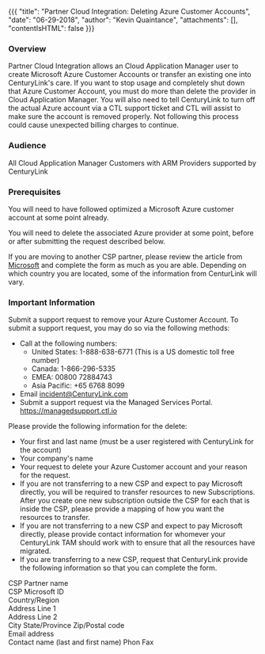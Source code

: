 {{{
  "title": "Partner Cloud Integration: Deleting Azure Customer Accounts",
  "date": "06-29-2018",
  "author": "Kevin Quaintance",
  "attachments": [],
  "contentIsHTML": false
}}}

### Overview

Partner Cloud Integration allows an Cloud Application Manager user to create Microsoft Azure Customer Accounts or transfer an existing one into CenturyLink's care. If you want to stop usage and completely shut down that Azure Customer Account, you must do more than delete the provider in Cloud Application Manager. You will also need to tell CenturyLink to turn off the actual Azure account via a CTL support ticket and CTL will assist to make sure the account is removed properly.  Not following this process could cause unexpected billing charges to continue.

### Audience

All Cloud Application Manager Customers with ARM Providers supported by CenturyLink

### Prerequisites

You will need to have followed optimized a Microsoft Azure customer account at some point already.

You will need to delete the associated Azure provider at some point, before or after submitting the request described below.

If you are moving to another CSP partner, please review the article from [Microsoft](https://docs.microsoft.com/en-us/azure/cloud-solution-provider/customer-management/switch-subscription-to-different-csp-partner) and complete the form as much as you are able. Depending on which country you are located, some of the information from CenturLink will vary.    


### Important Information

Submit a support request to remove your Azure Customer Account. To submit a support request, you may do so via the following methods:

* Call at the following numbers:
    * United States: 1-888-638-6771 (This is a US domestic toll free number)
    * Canada: 1-866-296-5335
    * EMEA: 00800 72884743
    * Asia Pacific: +65 6768 8099
* Email incident@CenturyLink.com
* Submit a support request via the Managed Services Portal. https://managedsupport.ctl.io

Please provide the following information for the delete:

* Your first and last name (must be a user registered with CenturyLink for the account)
* Your company's name
* Your request to delete your Azure Customer account and your reason for the request.
* If you are not transferring to a new CSP and expect to pay Microsoft directly, you will be required to transfer resources to new Subscriptions. After you create one new subscription outside the CSP for each that is inside the CSP, please provide a mapping of how you want the resources to transfer. 
* If you are not transferring to a new CSP and expect to pay Microsoft directly, please provide contact information for whomever your CenturyLink TAM should work with to ensure that all the resources have migrated.
* If you are transferring to a new CSP, request that CenturyLink provide the following information so that you can complete the form.

CSP Partner name     
CSP Microsoft ID      
Country/Region      
Address Line 1      
Address Line 2      
City
State/Province
Zip/Postal code      
Email address     
Contact name (last and first name)
Phon
Fax  

